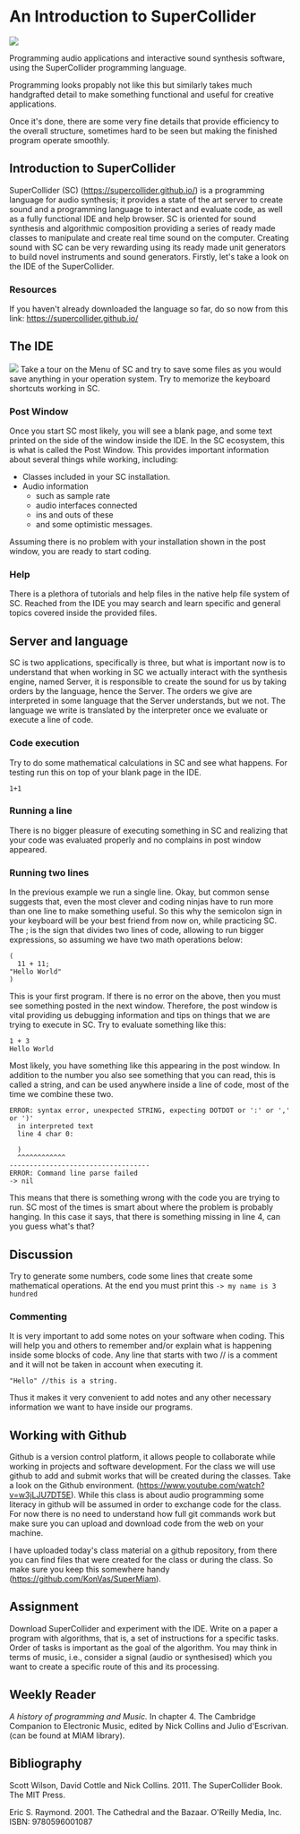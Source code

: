 # An Introduction to SuperCollider

![](../images/SCScreenshot.jpg)

Programming audio applications and interactive sound synthesis software,
using the SuperCollider programming language.

Programming looks propably not like this but similarly takes much
handgrafted detail to make something functional and useful for creative
applications.

Once it's done, there are some very fine details that provide efficiency
to the overall structure, sometimes hard to be seen but making the
finished program operate smoothly.

## Introduction to SuperCollider
SuperCollider (SC) (https://supercollider.github.io/) is a programming
language for audio synthesis; it provides a state of the art server to
create sound and a programming language to interact and evaluate code,
as well as a fully functional IDE and help browser. SC is oriented for
sound synthesis and algorithmic composition providing a series of ready
made classes to manipulate and create real time sound on the computer. 
Creating sound with SC can be very rewarding using its ready made unit
generators to build novel instruments and sound generators. Firstly,
let's take a look on the IDE of the SuperCollider.  

### Resources
If you haven't already downloaded the language so far, do so now from
this link: https://supercollider.github.io/  

## The IDE
![](../images/ide.jpg)
Take a tour on the Menu of SC and try to save some files as you would
save anything in your operation system. Try to memorize the keyboard
shortcuts working in SC.

### Post Window
Once you start SC most likely, you will see a blank page, and some text
printed on the side of the window inside the IDE. In the SC ecosystem,
this is what is called the Post Window. This provides important
information about several things while working, including:

+ Classes included in your SC installation.
+ Audio information
  + such as sample rate
  + audio interfaces connected
  + ins and outs of these
  + and some optimistic messages.

Assuming there is no problem with your installation shown in the post
window, you are ready to start coding.

### Help
There is a plethora of tutorials and help files in the native help file
system of SC. Reached from the IDE you may search and learn specific and
general topics covered inside the provided files.

## Server and language
SC is two applications, specifically is three, but what is important now
is to understand that when working in SC we actually interact with the
synthesis engine, named Server, it is responsible to create the sound
for us by taking orders by the language, hence the Server. The orders we
give are interpreted in some language that the Server understands, but
we not. The language we write is translated by the interpreter once we
evaluate or execute a line of code.

### Code execution
Try to do some mathematical calculations in SC and see what happens. For
testing run this on top of your blank page in the IDE.  
````
1+1
````

### Running a line
There is no bigger pleasure of executing something in SC and realizing
that your code was evaluated properly and no complains in post window
appeared.

### Running two lines
In the previous example we run a single line. Okay, but common sense
suggests that, even the most clever and coding ninjas have to run more
than one line to make something useful. So this why the semicolon sign
in your keyboard will be your best friend from now on, while practicing
SC. The ; is the sign that divides two lines of code, allowing to run
bigger expressions, so assuming we have two math operations below:

````
(
  11 + 11;
"Hello World"
)
````
This is your first program. If there is no error on the above, then you
must see something posted in the next window. Therefore, the post
window is vital providing us debugging information and tips on things
that we are trying to execute in SC. Try to evaluate something like
this:

````
1 + 3
Hello World
````

Most likely, you have something like this appearing in the post window.
In addition to the number you also see something that you can read, this
is called a string, and can be used anywhere inside a line of code, most
of the time we combine these two.

````
ERROR: syntax error, unexpected STRING, expecting DOTDOT or ':' or ',' or ')'
  in interpreted text
  line 4 char 0:

  )
  ^^^^^^^^^^^^
-----------------------------------
ERROR: Command line parse failed
-> nil
````
This means that there is something wrong with the code you are trying to
run. SC most of the times is smart about where the problem is probably
hanging. In this case it says, that there is something missing in line
4, can you guess what's that?

## Discussion
Try to generate some numbers, code some lines that create some
mathematical operations. At the end you must print this ````-> my name
is 3 hundred````

### Commenting
It is very important to add some notes on your software when coding.
This will help you and others to remember and/or explain what is
happening inside some blocks of code. Any line that starts with two //
is a comment and it will not be taken in account when executing it.  

````
"Hello" //this is a string.
````
Thus it makes it very convenient to add notes and any other necessary
information we want to have inside our programs.

## Working with Github
Github is a version control platform, it allows people to collaborate
while working in projects and software development. For the class we
will use github to add and submit works that will be created during the
classes. Take a look on the Github environment.
(https://www.youtube.com/watch?v=w3jLJU7DT5E). While this class is about
audio programming some literacy in github will be assumed in order to
exchange code for the class. For now there is no need to understand how
full git commands work but make sure you can upload and download code
from the web on your machine.  

I have uploaded today's class material on a github repository, from
there you can find files that were created for the class or during the
class. So make sure you keep this somewhere handy
(https://github.com/KonVas/SuperMiam).

## Assignment
Download SuperCollider and experiment with the IDE. Write on a paper a program with algorithms, that is, a set of instructions for a specific tasks. Order of tasks is important as the goal of the algorithm. You may think in terms of music, i.e., consider a signal (audio or synthesised) which you want to create a specific route of this and its processing.

## Weekly Reader
_A history of programming and Music._ In chapter 4. The Cambridge
Companion to Electronic Music, edited by Nick Collins and Julio
d'Escrivan. (can be found at MIAM library).

## Bibliography

 Scott Wilson, David Cottle and Nick Collins. 2011. The SuperCollider Book. The MIT Press.

Eric S. Raymond. 2001. The Cathedral and the Bazaar. O'Reilly Media, Inc. ISBN: 9780596001087
